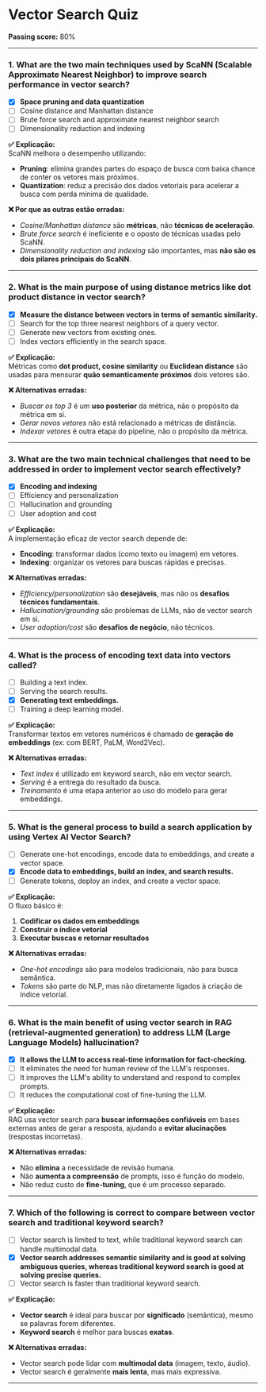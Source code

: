 # Vector Search Quiz

**Passing score:** 80%

---

### 1. What are the two main techniques used by ScaNN (Scalable Approximate Nearest Neighbor) to improve search performance in vector search?

- [x] **Space pruning and data quantization**
- [ ] Cosine distance and Manhattan distance
- [ ] Brute force search and approximate nearest neighbor search
- [ ] Dimensionality reduction and indexing

**✅ Explicação:**  
ScaNN melhora o desempenho utilizando:
- **Pruning**: elimina grandes partes do espaço de busca com baixa chance de conter os vetores mais próximos.
- **Quantization**: reduz a precisão dos dados vetoriais para acelerar a busca com perda mínima de qualidade.

**❌ Por que as outras estão erradas:**  
- *Cosine/Manhattan distance* são **métricas**, não **técnicas de aceleração**.  
- *Brute force search* é ineficiente e o oposto de técnicas usadas pelo ScaNN.  
- *Dimensionality reduction and indexing* são importantes, mas **não são os dois pilares principais do ScaNN**.

---

### 2. What is the main purpose of using distance metrics like dot product distance in vector search?

- [x] **Measure the distance between vectors in terms of semantic similarity.**
- [ ] Search for the top three nearest neighbors of a query vector.
- [ ] Generate new vectors from existing ones.
- [ ] Index vectors efficiently in the search space.

**✅ Explicação:**  
Métricas como **dot product, cosine similarity** ou **Euclidean distance** são usadas para mensurar **quão semanticamente próximos** dois vetores são.

**❌ Alternativas erradas:**  
- *Buscar os top 3* é um **uso posterior** da métrica, não o propósito da métrica em si.  
- *Gerar novos vetores* não está relacionado a métricas de distância.  
- *Indexar vetores* é outra etapa do pipeline, não o propósito da métrica.

---

### 3. What are the two main technical challenges that need to be addressed in order to implement vector search effectively?

- [x] **Encoding and indexing**
- [ ] Efficiency and personalization
- [ ] Hallucination and grounding
- [ ] User adoption and cost

**✅ Explicação:**  
A implementação eficaz de vector search depende de:
- **Encoding**: transformar dados (como texto ou imagem) em vetores.  
- **Indexing**: organizar os vetores para buscas rápidas e precisas.

**❌ Alternativas erradas:**  
- *Efficiency/personalization* são **desejáveis**, mas não os **desafios técnicos fundamentais**.  
- *Hallucination/grounding* são problemas de LLMs, não de vector search em si.  
- *User adoption/cost* são **desafios de negócio**, não técnicos.

---

### 4. What is the process of encoding text data into vectors called?

- [ ] Building a text index.
- [ ] Serving the search results.
- [x] **Generating text embeddings.**
- [ ] Training a deep learning model.

**✅ Explicação:**  
Transformar textos em vetores numéricos é chamado de **geração de embeddings** (ex: com BERT, PaLM, Word2Vec).

**❌ Alternativas erradas:**  
- *Text index* é utilizado em keyword search, não em vector search.  
- *Serving* é a entrega do resultado da busca.  
- *Treinamento* é uma etapa anterior ao uso do modelo para gerar embeddings.

---

### 5. What is the general process to build a search application by using Vertex AI Vector Search?

- [ ] Generate one-hot encodings, encode data to embeddings, and create a vector space.
- [x] **Encode data to embeddings, build an index, and search results.**
- [ ] Generate tokens, deploy an index, and create a vector space.

**✅ Explicação:**  
O fluxo básico é:
1. **Codificar os dados em embeddings**
2. **Construir o índice vetorial**
3. **Executar buscas e retornar resultados**

**❌ Alternativas erradas:**  
- *One-hot encodings* são para modelos tradicionais, não para busca semântica.  
- *Tokens* são parte do NLP, mas não diretamente ligados à criação de índice vetorial.

---

### 6. What is the main benefit of using vector search in RAG (retrieval-augmented generation) to address LLM (Large Language Models) hallucination?

- [x] **It allows the LLM to access real-time information for fact-checking.**
- [ ] It eliminates the need for human review of the LLM's responses.
- [ ] It improves the LLM's ability to understand and respond to complex prompts.
- [ ] It reduces the computational cost of fine-tuning the LLM.

**✅ Explicação:**  
RAG usa vector search para **buscar informações confiáveis** em bases externas antes de gerar a resposta, ajudando a **evitar alucinações** (respostas incorretas).

**❌ Alternativas erradas:**  
- Não **elimina** a necessidade de revisão humana.  
- Não **aumenta a compreensão** de prompts, isso é função do modelo.  
- Não reduz custo de **fine-tuning**, que é um processo separado.

---

### 7. Which of the following is correct to compare between vector search and traditional keyword search?

- [ ] Vector search is limited to text, while traditional keyword search can handle multimodal data.
- [x] **Vector search addresses semantic similarity and is good at solving ambiguous queries, whereas traditional keyword search is good at solving precise queries.**
- [ ] Vector search is faster than traditional keyword search.

**✅ Explicação:**  
- **Vector search** é ideal para buscar por **significado** (semântica), mesmo se palavras forem diferentes.  
- **Keyword search** é melhor para buscas **exatas**.

**❌ Alternativas erradas:**  
- Vector search pode lidar com **multimodal data** (imagem, texto, áudio).  
- Vector search é geralmente **mais lenta**, mas mais expressiva.

---
